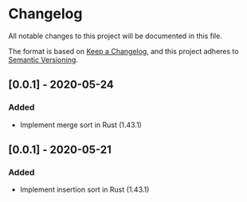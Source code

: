 
# Changelog
All notable changes to this project will be documented in this file.

The format is based on [Keep a Changelog](https://keepachangelog.com/en/1.0.0/),
and this project adheres to [Semantic Versioning](https://semver.org/spec/v2.0.0.html).


## [0.0.1] - 2020-05-24
### Added
- Implement merge sort in Rust (1.43.1)



## [0.0.1] - 2020-05-21

### Added
- Implement insertion sort in Rust (1.43.1)
